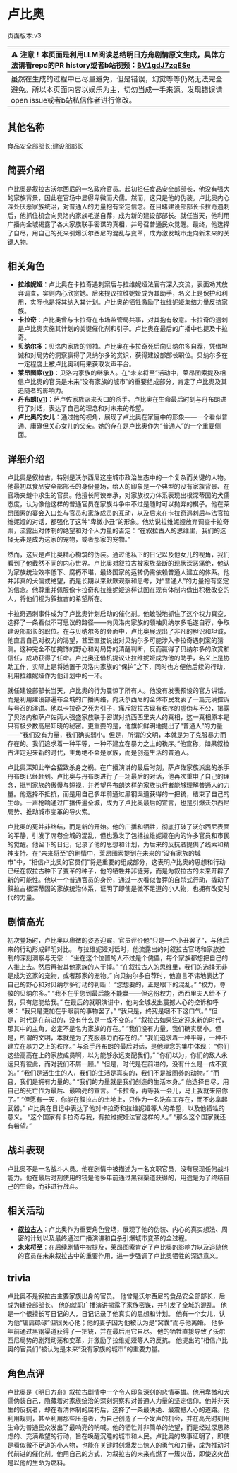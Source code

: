 # 卢比奥
页面版本:v3
 

| :warning: 注意！本页面是利用LLM阅读总结明日方舟剧情原文生成，具体方法请看repo的PR history或者b站视频：[BV1gdJ7zqESe](https://www.bilibili.com/video/BV1gdJ7zqESe/)         |
|:----------------------------|
| 虽然在生成的过程中已尽量避免，但是错误，幻觉等等仍然无法完全避免。所以本页面内容以娱乐为主，切勿当成一手来源。发现错误请open issue或者b站私信作者进行修改。|



## 其他名称
食品安全部部长;建设部部长
## 简要介绍
卢比奥是叙拉古沃尔西尼的一名政府官员。起初担任食品安全部部长，他没有强大的家族背景，因此在官场中显得卑微而犬儒。然而，这只是他的伪装。卢比奥内心深处厌恶家族统治，对普通人的力量抱有坚定信念。在目睹建设部部长卡拉奇遇刺后，他抓住机会向贝洛内家族毛遂自荐，成为新的建设部部长。就任当天，他利用广播向全城揭露了各大家族联手密谋的真相，并号召普通民众觉醒。最终，他选择了自尽，用自己的死来引爆沃尔西尼的混乱与变革，成为激发城市走向新未来的关键人物。
## 相关角色
-   **拉维妮娅**：卢比奥在卡拉奇遇刺案后与拉维妮娅法官有深入交流，表面劝其放弃调查，实则内心欣赏她。后来提议拉维妮娅成为其助手，名义上是保护和利用，实际也是将其纳入其计划。卢比奥的牺牲激励了拉维妮娅集结力量反抗家族。
-   **卡拉奇**：卢比奥曾与卡拉奇在市场监管局共事，对其抱有敬意。卡拉奇的遇刺是卢比奥实施其计划的关键催化剂和引子。卢比奥在最后的广播中也提及卡拉奇。
-   **贝纳尔多**：贝洛内家族的领袖。卢比奥在卡拉奇死后向贝纳尔多自荐，凭借坦诚和对局势的洞察赢得了贝纳尔多的赏识，获得建设部部长职位。贝纳尔多在一定程度上被卢比奥利用来获取发声平台。
-   **莱昂图索([v1](../chars/extended_char_lai_ang_tu_suo.md))**：贝洛内家族的继承人。在“未来将至”活动中，莱昂图索提及相信卢比奥的官员是未来“没有家族的城市”的重要组成部分，肯定了卢比奥及其追随者的影响力。
-   **丹布朗([v1](../chars/extended_char_dan_bu_lang.md))**：萨卢佐家族派来灭口的杀手。卢比奥在生命最后时刻与丹布朗进行了对话，表达了自己的理念和对未来的希望。
-   **卢比奥的女儿**：通过她的视角，展现了卢比奥在家庭中的形象——一个看似普通、庸碌但关心女儿的父亲。她的存在是卢比奥作为“普通人”的一个重要侧面。
## 详细介绍
卢比奥是叙拉古，特别是沃尔西尼这座城市政治生态中的一个复杂而关键的人物。他最初以食品安全部部长的身份登场，给人的印象是一个典型的没有家族背景、在官场夹缝中求生的官员。他擅长阿谀奉承，对家族权力体系表现出根深蒂固的犬儒态度，认为像他这样的普通官员在家族斗争中不过是随时可以抛弃的棋子。他在莱昂图索的宴会入口处与官员和家族成员的互动，以及后来在卡拉奇遇刺后与法官拉维妮娅的对话，都强化了这种“卑微小丑”的形象。他劝说拉维妮娅放弃调查卡拉奇案，流露出对体制的绝望和对个人力量的否定：“在叙拉古人的思维里，我们的选择无非是成为这家的宠物，或者那家的宠物。”

然而，这只是卢比奥精心构筑的伪装。通过他私下的日记以及他女儿的视角，我们看到了他截然不同的内心世界。卢比奥对叙拉古被家族垄断的现状深恶痛绝，他认为家族统治效率低下、腐朽不堪，最终国家的运转仍需依赖普通人建立的体系。他并非真的犬儒或绝望，而是长期以来默默观察和思考，对“普通人”的力量抱有坚定的信念。他尊重并佩服像卡拉奇和拉维妮娅这样试图在现有体制内做出积极改变的人，将他们视为叙拉古的希望所在。

卡拉奇遇刺事件成为了卢比奥计划启动的催化剂。他敏锐地抓住了这个权力真空，选择了一条看似不可思议的路径——向贝洛内家族的领袖贝纳尔多毛遂自荐，争取建设部部长的职位。在与贝纳尔多的会面中，卢比奥展现出了非凡的胆识和坦诚，他直言自己对权力的渴望，甚至直接说出对贝纳尔多可能涉入卡拉奇遇刺案的猜测。这种完全不加掩饰的野心和对局势的清醒判断，反而赢得了贝纳尔多的欣赏和信任，成功获得了任命。卢比奥还借机提议让拉维妮娅成为他的助手，名义上是协助工作，实际上是将她置于贝洛内家族的“保护”之下，同时也方便他后续的行动，利用拉维妮娅作为他计划中的一环。

就任建设部部长当天，卢比奥的行为震惊了所有人。他没有发表预设的官方讲话，而是利用建设部遍布全城的广播网络，向沃尔西尼的全体市民发表了一篇充满控诉与号召的演讲。他以卡拉奇之死为引子，痛斥叙拉古现有秩序的虚伪与不公，揭露了贝洛内和萨卢佐两大强盛家族联手密谋对抗西西里夫人的真相，这一真相原本是只有极少数高层知晓的秘密。更重要的是，他旗帜鲜明地提出了“普通人”的力量——“我们没有力量，我们确实弱小。但是，所谓的文明，本就是为了克服暴力而存在的。我们追求着一种平等，一种不建立在暴力之上的秩序。”他宣称，如果叙拉古注定迎来新的时代，主角绝不会是家族，而是创造生活的普通人。

卢比奥深知此举会招致杀身之祸。在广播演讲的最后时刻，萨卢佐家族派出的杀手丹布朗已经赶到。卢比奥与丹布朗进行了一场最后的对话，他再次重申了自己的理念，批判家族的傲慢与短视，并希望丹布朗这样的家族执行者能够理解普通人的力量。他选择不抵抗，而是用自己多年前通过黑钢渠道获得的一把铳，结束了自己的生命。一声枪响通过广播传遍全城，成为了卢比奥最后的宣言，也是引爆沃尔西尼局势、推动城市变革的导火索。

卢比奥的死并非终结，而是新的开始。他的广播和牺牲，彻底打破了沃尔西尼表面的平静，引发了席卷全城的混乱，但也激发了包括拉维妮娅在内的许多官员和市民的觉醒。他留下的日记，记录了他的思想和计划，为后来的反抗者提供了线索和精神支持。在“未来将至”的剧情中，莱昂图索提到在未来的“没有家族的城市”中，“相信卢比奥的官员们”将是重要的组成部分，这表明卢比奥的思想和行动已经在叙拉古种下了变革的种子，他的牺牲并非徒劳，而是为叙拉古的未来开辟了新的可能性。他以一个普通官员的身份，通过一次看似鲁莽的自杀式行动，撬动了叙拉古根深蒂固的家族统治体系，证明了即使是微不足道的小人物，也拥有改变时代的力量。
## 剧情高光
初次登场时，卢比奥以卑微的姿态迎宾，官员评价他“只是一个小丑罢了”，与他后来的行动形成鲜明对比。
与拉维妮娅对话时，他流露出的对叙拉古官场和家族控制的深刻洞察与无奈：
“坐在这个位置的人不过是个傀儡，每个家族都想把自己的人推上去。然后再被其他家族的人干掉。”
“在叙拉古人的思维里，我们的选择无非是成为这家的宠物，或者那家的宠物。”
向贝纳尔多自荐时，他直言不讳地表达了自己的野心和对贝纳尔多行动的判断：
“您想要的，正是眼下的混乱。”
“权力，尊敬的贝纳尔多。”
“我不在乎您到最后能不能赢——但这份权力，西西里夫人给不了我，只有您能给我。”
在最后的就职演讲中，他向全城发出震撼人心的控诉和呼唤：
“我只是更加在乎眼前的事物罢了。”
“我只是，终究是咽不下这口气。”
“但是，时代是在前进的，没有什么是一成不变的。”
“叙拉古如果注定迎来新的时代，那其中的主角，必定不是名为家族的存在。”
“我们没有力量，我们确实弱小。但是，所谓的文明，本就是为了克服暴力而存在的。”
“我们追求着一种平等，一种不建立在暴力之上的秩序。”
与杀手丹布朗的最后对话，是他理念的集中体现：
“你们这些高高在上的家族成员啊，以为能够永远支配我们。”
“你们以为，你们的敌人永远只有彼此，而对我们不屑一顾。”
“但是，时代是在前进的，没有什么是一成不变的。”
“我们是活生生的人，我们的生活是真实的，我们不是被圈养的动物。”
“而且，我们是拥有力量的。”
“我们的力量就是我们创造的生活本身。”
他选择自尽，用自己的死亡作为最后、最响亮的宣言。
“卡拉奇，再等我一会儿，马上我就来陪你了。”
“但愿有一天，你能在叙拉古的土地上，只作为一名洗车工存在，而不必拿起武器。”
卢比奥在日记中表达了他对卡拉奇和拉维妮娅等人的希望，以及他牺牲的意义。
“这个国家有卡拉奇与我，有拉维妮娅法官这样的人。”
“那么这个国家就还有希望。”
## 战斗表现
卢比奥不是一名战斗人员。他在剧情中被描述为一名文职官员，没有展现任何战斗能力。他在最后时刻使用的铳是他多年前通过黑钢渠道获得的，用途是为了终结自己的生命，而非进行战斗。
## 相关活动
-   **[叙拉古人](../stories/act21side.md)**：卢比奥作为重要角色登场，展现了他的伪装、内心的真实想法、周密的计划以及最终通过广播演讲和自杀引爆城市变革的全过程。
-   **[未来将至](../stories/story_vigil_set_1.md)**：在后续剧情中被提及，莱昂图索肯定了卢比奥的影响力以及追随他的官员在未来叙拉古中的重要作用，进一步强调了卢比奥牺牲的深远意义。
## trivia
卢比奥不是叙拉古主要家族出身的官员。
他曾是沃尔西尼的食品安全部部长，后成为建设部部长。
他的就职广播演讲揭露了家族密谋，并引发了全城的混乱。
他是一个很擅长写日记的人，日记记录了他真实的思想和计划。
他有一个女儿，认为他“庸庸碌碌”但很关心他；他的妻子因为他被认为是“窝囊”而与他离婚。
他多年前通过黑钢渠道获得了一把铳，并在最后用它自尽。
他的牺牲直接导致了沃尔西尼局势的剧烈动荡和变革，并激励了拉维妮娅等人的反抗。
他提出的“相信卢比奥的官员们”被认为是未来“没有家族的城市”的重要力量。
## 角色点评
卢比奥是《明日方舟》叙拉古剧情中一个令人印象深刻的悲情英雄。他用卑微和犬儒伪装自己，隐藏着对家族统治的深刻洞察和对普通人力量的坚定信仰。他并非天生的反抗者，却在看清体制的腐朽后，选择了一条最决绝、最震撼人心的道路。他利用规则，甚至利用那些压迫者，为自己创造了一个发声的机会，并在高光时刻用生命为普通民众发出了最响亮的呐喊。他的牺牲并非简单的绝望，而是经过深思熟虑的、充满希望的行动，旨在唤醒沉睡的城市和人民。卢比奥的故事证明了，即使是看似微不足道的小人物，也能在关键时刻爆发出惊人的勇气和力量，成为推动时代前进的催化剂。他用自己的方式，为叙拉古的未来点燃了一簇火苗，即使这火苗是以他的生命为燃料。